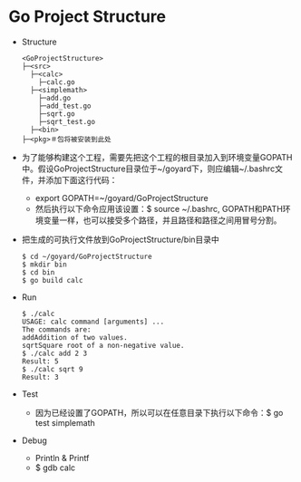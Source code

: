 # Go Project Structure

* Structure
  ```
  <GoProjectStructure>
  ├─<src>
    ├─<calc>
      ├─calc.go
    ├─<simplemath>
      ├─add.go
      ├─add_test.go
      ├─sqrt.go
      ├─sqrt_test.go
    ├─<bin>
  ├─<pkg>＃包将被安装到此处
  ```

* 为了能够构建这个工程，需要先把这个工程的根目录加入到环境变量GOPATH中。假设GoProjectStructure目录位于~/goyard下，则应编辑~/.bashrc文件，并添加下面这行代码：
  * export GOPATH=~/goyard/GoProjectStructure
  * 然后执行以下命令应用该设置：$ source ~/.bashrc, GOPATH和PATH环境变量一样，也可以接受多个路径，并且路径和路径之间用冒号分割。
* 把生成的可执行文件放到GoProjectStructure/bin目录中
  ```
  $ cd ~/goyard/GoProjectStructure
  $ mkdir bin
  $ cd bin
  $ go build calc
  ```
* Run
  ```
  $ ./calc
  USAGE: calc command [arguments] ...
  The commands are:
  addAddition of two values.
  sqrtSquare root of a non-negative value.
  $ ./calc add 2 3
  Result: 5
  $ ./calc sqrt 9
  Result: 3
  ```
* Test
  * 因为已经设置了GOPATH，所以可以在任意目录下执行以下命令：$ go test simplemath
* Debug
  * Println & Printf
  * $ gdb calc
